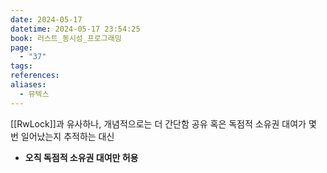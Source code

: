 ```yaml
---
date: 2024-05-17
datetime: 2024-05-17 23:54:25
book: 러스트_동시성_프로그래밍
page:
  - "37"
tags: 
references: 
aliases:
  - 뮤텍스
---
```

[[RwLock]]과 유사하나, 개념적으로는 더 간단함
공유 혹은 독점적 소유권 대여가 몇 번 일어났는지 추적하는 대신
- **오직 독점적 소유권 대여만 허용**
